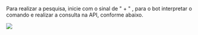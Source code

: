Para realizar a pesquisa, inicie com o sinal de " + " , para o bot interpretar o comando e realizar a consulta na API, conforme abaixo.


![](https://user-images.githubusercontent.com/5350571/74039626-eee80700-49a0-11ea-8884-ee521ce2d0f2.png)

